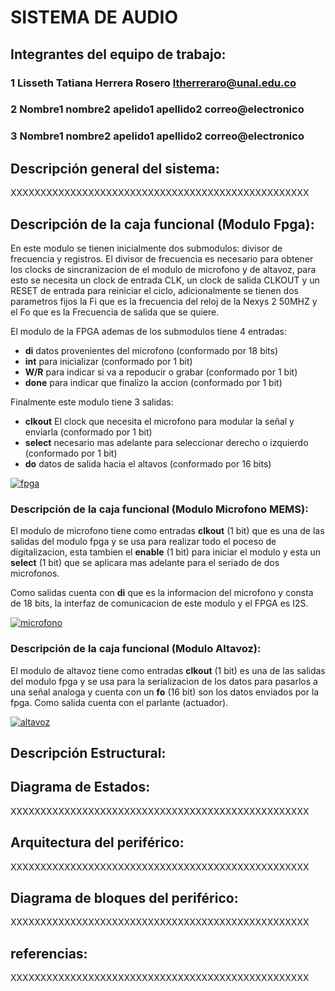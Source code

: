 # SISTEMA DE AUDIO

## Integrantes del equipo de trabajo:

### 1 Lisseth Tatiana Herrera Rosero ltherreraro@unal.edu.co

### 2 Nombre1 nombre2 apelido1 apellido2 correo@electronico

### 3 Nombre1 nombre2 apelido1 apellido2 correo@electronico


## Descripción general del sistema: 
XXXXXXXXXXXXXXXXXXXXXXXXXXXXXXXXXXXXXXXXXXXXXXXXXX

## Descripción de la caja funcional (Modulo Fpga):
En este modulo se tienen inicialmente dos submodulos: divisor de frecuencia y registros. El divisor de frecuencia es necesario para obtener los clocks de sincranizacion de el modulo de microfono y de altavoz, para esto se necesita un clock de entrada CLK, un clock de salida CLKOUT y un RESET de entrada para reiniciar el ciclo, adicionalmente se tienen dos parametros fijos la Fi que es la frecuencia del reloj de la Nexys 2 50MHZ y el Fo que es la Frecuencia de salida que se quiere. 

El modulo de la FPGA ademas de los submodulos tiene 4 entradas: 
* **di** datos provenientes del microfono (conformado por 18 bits) 
* **int** para inicializar (conformado por 1 bit)
* **W/R** para indicar si va a repoducir o grabar (conformado por 1 bit)
* **done** para indicar que finalizo la accion (conformado por 1 bit)

Finalmente este modulo tiene 3 salidas:
* **clkout** El clock que necesita el microfono para modular la señal y enviarla (conformado por 1 bit)
* **select** necesario mas adelante para seleccionar derecho o izquierdo (conformado por 1 bit)
* **do** datos de salida hacia el altavos (conformado por 16 bits)

<a href="https://ibb.co/fsxH2Q"><img src="https://preview.ibb.co/gXGo95/fpga.jpg" alt="fpga" border="0"></a>
### Descripción de la caja funcional (Modulo Microfono MEMS):
El modulo de microfono tiene como entradas **clkout** (1 bit) que es una de las salidas del modulo fpga y se usa para realizar todo el poceso de digitalizacion, esta tambien el **enable** (1 bit) para iniciar el modulo  y esta un **select** (1 bit) que se aplicara mas adelante para el seriado de dos microfonos.

Como salidas cuenta con **di** que es la informacion del microfono y consta de 18 bits, la interfaz de comunicacion de este modulo y el FPGA es I2S.

<a href="https://imgbb.com/"><img src="https://image.ibb.co/bxV9Gk/microfono.jpg" alt="microfono" border="0"></a>
### Descripción de la caja funcional (Modulo Altavoz):
El modulo de altavoz tiene como entradas **clkout** (1 bit) es una de las salidas del modulo fpga y se usa para la serializacion de los datos para pasarlos a una señal analoga y cuenta con un **fo** (16 bit) son los datos enviados por la fpga. Como salida cuenta con el parlante (actuador).

<a href="https://imgbb.com/"><img src="https://image.ibb.co/dBNZhQ/altavoz.jpg" alt="altavoz" border="0"></a>
## Descripción Estructural:


## Diagrama de Estados:

XXXXXXXXXXXXXXXXXXXXXXXXXXXXXXXXXXXXXXXXXXXXXXXXXX

## Arquitectura del periférico:

XXXXXXXXXXXXXXXXXXXXXXXXXXXXXXXXXXXXXXXXXXXXXXXXXX

## Diagrama de bloques del periférico:

XXXXXXXXXXXXXXXXXXXXXXXXXXXXXXXXXXXXXXXXXXXXXXXXXX

## referencias:

XXXXXXXXXXXXXXXXXXXXXXXXXXXXXXXXXXXXXXXXXXXXXXXXXX

